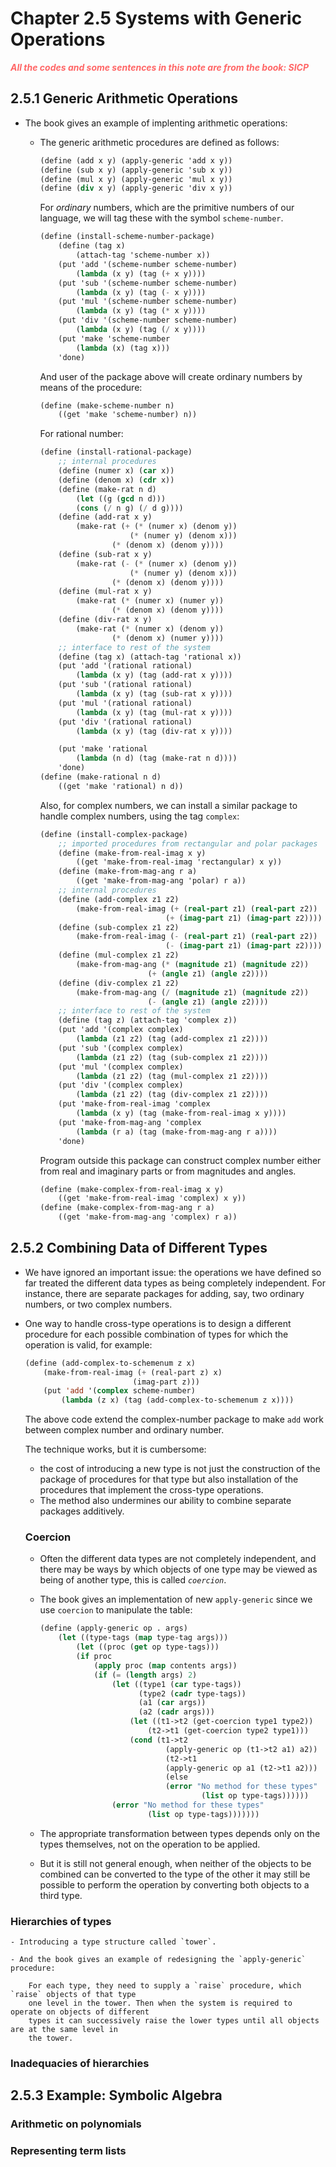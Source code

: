# Chapter 2.5 Systems with Generic Operations

<p style="color:#FF6666; font-weight: bold; font-style: italic"> All the codes and some sentences in 
this note are from the book: SICP <p>

## 2.5.1 Generic Arithmetic Operations

- The book gives an example of implenting arithmetic operations:

    - The generic arithmetic procedures are defined as follows:
        ```scheme
        (define (add x y) (apply-generic 'add x y))
        (define (sub x y) (apply-generic 'sub x y))
        (define (mul x y) (apply-generic 'mul x y))
        (define (div x y) (apply-generic 'div x y))
        ```
        For *ordinary* numbers, which are the primitive numbers of our language, we will tag these
        with the symbol `scheme-number`.

        ```scheme
        (define (install-scheme-number-package)
            (define (tag x)
                (attach-tag 'scheme-number x))    
            (put 'add '(scheme-number scheme-number)
                (lambda (x y) (tag (+ x y))))
            (put 'sub '(scheme-number scheme-number)
                (lambda (x y) (tag (- x y))))
            (put 'mul '(scheme-number scheme-number)
                (lambda (x y) (tag (* x y))))
            (put 'div '(scheme-number scheme-number)
                (lambda (x y) (tag (/ x y))))
            (put 'make 'scheme-number
                (lambda (x) (tag x)))
            'done)
        ```

        And user of the package above will create ordinary numbers by means of the procedure:

        ```scheme
        (define (make-scheme-number n)
            ((get 'make 'scheme-number) n))
        ```

        For rational number:
        ```scheme
        (define (install-rational-package)
            ;; internal procedures
            (define (numer x) (car x))
            (define (denom x) (cdr x))
            (define (make-rat n d)
                (let ((g (gcd n d)))
                (cons (/ n g) (/ d g))))
            (define (add-rat x y)
                (make-rat (+ (* (numer x) (denom y))
                            (* (numer y) (denom x)))
                        (* (denom x) (denom y))))
            (define (sub-rat x y)
                (make-rat (- (* (numer x) (denom y))
                            (* (numer y) (denom x)))
                        (* (denom x) (denom y))))
            (define (mul-rat x y)
                (make-rat (* (numer x) (numer y))
                        (* (denom x) (denom y))))
            (define (div-rat x y)
                (make-rat (* (numer x) (denom y))
                        (* (denom x) (numer y))))
            ;; interface to rest of the system
            (define (tag x) (attach-tag 'rational x))
            (put 'add '(rational rational)
                (lambda (x y) (tag (add-rat x y))))
            (put 'sub '(rational rational)
                (lambda (x y) (tag (sub-rat x y))))
            (put 'mul '(rational rational)
                (lambda (x y) (tag (mul-rat x y))))
            (put 'div '(rational rational)
                (lambda (x y) (tag (div-rat x y))))

            (put 'make 'rational
                (lambda (n d) (tag (make-rat n d))))
            'done)
        (define (make-rational n d)
            ((get 'make 'rational) n d))
        ```

        Also, for complex numbers, we can install a similar package to handle complex numbers, using
        the tag `complex`:

        ```scheme
        (define (install-complex-package)
            ;; imported procedures from rectangular and polar packages
            (define (make-from-real-imag x y)
                ((get 'make-from-real-imag 'rectangular) x y))
            (define (make-from-mag-ang r a)
                ((get 'make-from-mag-ang 'polar) r a))
            ;; internal procedures
            (define (add-complex z1 z2)
                (make-from-real-imag (+ (real-part z1) (real-part z2))
                                    (+ (imag-part z1) (imag-part z2))))
            (define (sub-complex z1 z2)
                (make-from-real-imag (- (real-part z1) (real-part z2))
                                    (- (imag-part z1) (imag-part z2))))
            (define (mul-complex z1 z2)
                (make-from-mag-ang (* (magnitude z1) (magnitude z2))
                                (+ (angle z1) (angle z2))))
            (define (div-complex z1 z2)
                (make-from-mag-ang (/ (magnitude z1) (magnitude z2))
                                (- (angle z1) (angle z2))))
            ;; interface to rest of the system
            (define (tag z) (attach-tag 'complex z))
            (put 'add '(complex complex)
                (lambda (z1 z2) (tag (add-complex z1 z2))))
            (put 'sub '(complex complex)
                (lambda (z1 z2) (tag (sub-complex z1 z2))))
            (put 'mul '(complex complex)
                (lambda (z1 z2) (tag (mul-complex z1 z2))))
            (put 'div '(complex complex)
                (lambda (z1 z2) (tag (div-complex z1 z2))))
            (put 'make-from-real-imag 'complex
                (lambda (x y) (tag (make-from-real-imag x y))))
            (put 'make-from-mag-ang 'complex
                (lambda (r a) (tag (make-from-mag-ang r a))))
            'done)
        ```
        Program outside this package can construct complex number either from real and imaginary
        parts or from magnitudes and angles.
        ```scheme
        (define (make-complex-from-real-imag x y)
            ((get 'make-from-real-imag 'complex) x y))
        (define (make-complex-from-mag-ang r a)
            ((get 'make-from-mag-ang 'complex) r a))
        ```

## 2.5.2 Combining Data of Different Types

- We have ignored an important issue: the operations we have defined so far treated the different 
data types as being completely independent. For instance, there are separate packages for adding, 
say, two ordinary numbers, or two complex numbers.

- One way to handle cross-type operations is to design a different procedure for each possible
combination of types for which the operation is valid, for example:
    ```lisp
    (define (add-complex-to-schemenum z x)
        (make-from-real-imag (+ (real-part z) x)
                            (imag-part z)))
        (put 'add '(complex scheme-number)
            (lambda (z x) (tag (add-complex-to-schemenum z x))))
    ```
    The above code extend the complex-number package to make `add` work between complex number and 
    ordinary number.

    The technique works, but it is cumbersome:
    - the cost of introducing a new type is not just the construction of the package of procedures
    for that type but also installation of the procedures that implement the cross-type operations.
    - The method also undermines our ability to combine separate packages additively.

    ### Coercion
    - Often the different data types are not completely independent, and there may be ways by which
    objects of one type may be viewed as being of another type, this is called *`coercion`*.
    - The book gives an implementation of new `apply-generic` since we use `coercion` to manipulate 
    the table:
    
        ```lisp
        (define (apply-generic op . args)
            (let ((type-tags (map type-tag args)))
                (let ((proc (get op type-tags)))
                (if proc
                    (apply proc (map contents args))
                    (if (= (length args) 2)
                        (let ((type1 (car type-tags))
                              (type2 (cadr type-tags))
                              (a1 (car args))
                              (a2 (cadr args)))
                            (let ((t1->t2 (get-coercion type1 type2))
                                (t2->t1 (get-coercion type2 type1)))
                            (cond (t1->t2
                                    (apply-generic op (t1->t2 a1) a2))
                                    (t2->t1
                                    (apply-generic op a1 (t2->t1 a2)))
                                    (else
                                    (error "No method for these types"
                                            (list op type-tags))))))
                        (error "No method for these types"
                                (list op type-tags)))))))
        ```
    - The appropriate transformation between types depends only on the types themselves, not on
    the operation to be applied.

    - But it is still not general enough, when neither of the objects to be combined can be 
    converted to the type of the other it may still be possible to perform the operation by
    converting both objects to a third type.

### Hierarchies of types

    - Introducing a type structure called `tower`.

    - And the book gives an example of redesigning the `apply-generic` procedure: 
        
        For each type, they need to supply a `raise` procedure, which `raise` objects of that type
        one level in the tower. Then when the system is required to operate on objects of different
        types it can successively raise the lower types until all objects are at the same level in 
        the tower.
    
### Inadequacies of hierarchies

## 2.5.3 Example: Symbolic Algebra

### Arithmetic on polynomials

### Representing term lists

